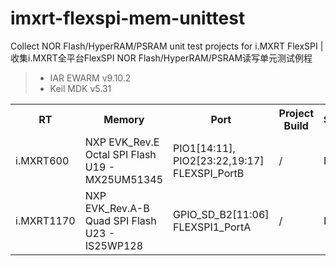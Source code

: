 # imxrt-flexspi-mem-unittest
Collect NOR Flash/HyperRAM/PSRAM unit test projects for i.MXRT FlexSPI | 收集i.MXRT全平台FlexSPI NOR Flash/HyperRAM/PSRAM读写单元测试例程 

> * IAR EWARM v9.10.2 
> * Keil MDK v5.31  

<table><tbody>
    <tr>
        <th>RT</th>
        <th>Memory</th>
        <th>Port</th>
        <th>Project Build</th>
        <th>Status</th>
    </tr>
    <tr>
        <td rowspan="1">i.MXRT600</td>
        <td>NXP EVK_Rev.E<br>
            Octal SPI Flash<br>
            U19 - MX25UM51345</td>
        <td>PIO1[14:11], PIO2[23:22,19:17]<br>
            FLEXSPI_PortB</td>
        <td>/</td>
        <td>Done</td>
    </tr>
    <tr>
        <td rowspan="1">i.MXRT1170</td>
        <td>NXP EVK_Rev.A-B<br>
            Quad SPI Flash<br>
            U23 - IS25WP128</td>
        <td>GPIO_SD_B2[11:06]<br>
            FLEXSPI1_PortA</td>
        <td>/</td>
        <td>Done</td>
    </tr>
</table>

